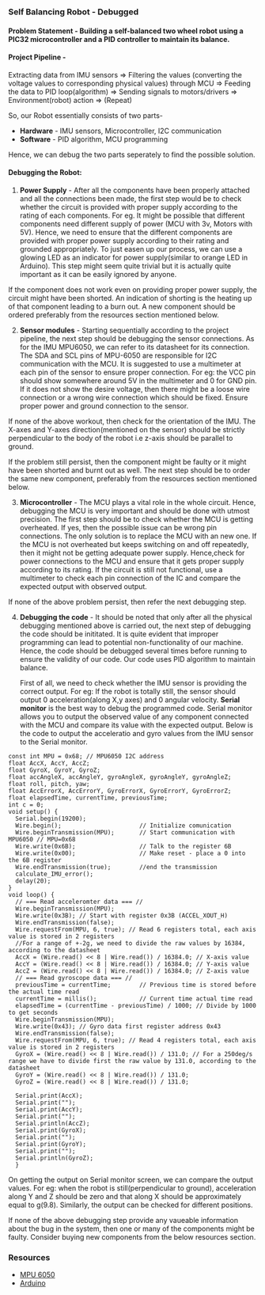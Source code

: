 ### Self Balancing Robot - Debugged

#### __Problem Statement__ - Building a self-balanced two wheel robot using a PIC32 microcontroller and a PID controller to maintain its balance.

#### __Project Pipeline__ - 

   Extracting data from IMU sensors => Filtering the values (converting the voltage values to corresponding physical values) through MCU => Feeding the data to PID loop(algorithm) => Sending signals to motors/drivers => Environment(robot) action => (Repeat)
   
   So, our Robot essentially consists of two parts-
   
   * __Hardware__ - IMU sensors, Microcontroller, I2C communication
   * __Software__ - PID algorithm, MCU programming
   
   Hence, we can debug the two parts seperately to find the possible solution.

#### __Debugging the Robot:__

  1. __Power Supply__ - After all the components have been properly attached and all the connections been made, the first step would be to check whether the circuit is provided with proper supply according to the rating of each components. For eg. It might be possible that different components need different supply of power (MCU with 3v, Motors with 5V). Hence, we need to ensure that the different components are provided with proper power supply according to their rating and grounded appropriately. To just easen up our process, we can use a glowing LED as an indicator for power supply(similar to orange LED in Arduino). This step might seem quite trivial but it is actually quite important as it can be easily ignored by anyone. 
  
  If the component does not work even on providing proper power supply, the circuit might have been shorted. An indication of shorting is the heating up of that component leading to a burn out. A new component should be ordered preferably from the resources section mentioned below.
  
 2. __Sensor modules__ - Starting sequentially according to the project pipeline, the next step should be debugging the sensor  connections. As for the IMU MPU6050, we can refer to its datasheet for its connection. The SDA and SCL pins of MPU-6050 are responsible for I2C communication with the MCU. It is suggested to use a multimeter at each pin of the sensor to ensure proper connection. For eg: the VCC pin should show somewhere around 5V in the multimeter and 0 for GND pin. If it does not show the desire voltage, then there might be a loose wire connection or a wrong wire connection which should be fixed. Ensure proper power and ground connection to the sensor. 
 
  If none of the above workout, then check for the orientation of the IMU. The X-axes and Y-axes direction(mentioned on the sensor) should be strictly perpendicular to the body of the robot i.e z-axis should be parallel to ground.
 
  If the problem still persist, then the component might be faulty or it might have been shorted and burnt out as well. The next step should be to order the same new component, preferably from the resources section mentioned below. 
   
 3. __Microcontroller__ - The MCU plays a vital role in the whole circuit. Hence, debugging the MCU is very important and should be done with utmost precision. The first step should be to check whether the MCU is getting overheated. If yes, then the possible issue can be wrong pin connections. The only solution is to replace the MCU with an new one.  If the MCU is not overheated but keeps switching on and off repeatedly, then it might not be getting adequate power supply. Hence,check for power connections to the MCU and ensure that it gets proper supply according to its rating. If the circuit is still not functional, use a multimeter to check each pin connection of the IC and compare the expected output with observed output. 
 
 If none of the above problem persist, then refer the next debugging step.
 
 4. __Debugging the code__ - It should be noted that only after all the physical debugging mentioned above is carried out, the next step of debugging the code should be inititated. It is quite evident that improper programming can lead to potential non-functionality of our machine. Hence, the code should be debugged several times before running to ensure the validity of our code. Our code uses PID algorithm to maintain balance. 
 
       First of all, we need to check whether the IMU sensor is providing the correct output. For eg: If the robot is totally still, the  sensor should output 0 acceleration(along X,y axes) and 0 angular velocity. __Serial monitor__ is the best way to debug the programmed  code. Serial monitor allows you to output the observed value of any component connected with the MCU and compare its value with the expected output. Below is the code to output the acceleratio and gyro values from the IMU sensor to the Serial monitor.
 
``` 
const int MPU = 0x68; // MPU6050 I2C address
float AccX, AccY, AccZ;
float GyroX, GyroY, GyroZ;
float accAngleX, accAngleY, gyroAngleX, gyroAngleY, gyroAngleZ;
float roll, pitch, yaw;
float AccErrorX, AccErrorY, GyroErrorX, GyroErrorY, GyroErrorZ;
float elapsedTime, currentTime, previousTime;
int c = 0;
void setup() {
  Serial.begin(19200);
  Wire.begin();                      // Initialize comunication
  Wire.beginTransmission(MPU);       // Start communication with MPU6050 // MPU=0x68
  Wire.write(0x6B);                  // Talk to the register 6B
  Wire.write(0x00);                  // Make reset - place a 0 into the 6B register
  Wire.endTransmission(true);        //end the transmission
  calculate_IMU_error();
  delay(20);
}
void loop() {
  // === Read acceleromter data === //
  Wire.beginTransmission(MPU);
  Wire.write(0x3B); // Start with register 0x3B (ACCEL_XOUT_H)
  Wire.endTransmission(false);
  Wire.requestFrom(MPU, 6, true); // Read 6 registers total, each axis value is stored in 2 registers
  //For a range of +-2g, we need to divide the raw values by 16384, according to the datasheet
  AccX = (Wire.read() << 8 | Wire.read()) / 16384.0; // X-axis value
  AccY = (Wire.read() << 8 | Wire.read()) / 16384.0; // Y-axis value
  AccZ = (Wire.read() << 8 | Wire.read()) / 16384.0; // Z-axis value
  // === Read gyroscope data === //
  previousTime = currentTime;        // Previous time is stored before the actual time read
  currentTime = millis();            // Current time actual time read
  elapsedTime = (currentTime - previousTime) / 1000; // Divide by 1000 to get seconds
  Wire.beginTransmission(MPU);
  Wire.write(0x43); // Gyro data first register address 0x43
  Wire.endTransmission(false);
  Wire.requestFrom(MPU, 6, true); // Read 4 registers total, each axis value is stored in 2 registers
  GyroX = (Wire.read() << 8 | Wire.read()) / 131.0; // For a 250deg/s range we have to divide first the raw value by 131.0, according to the datasheet
  GyroY = (Wire.read() << 8 | Wire.read()) / 131.0;
  GyroZ = (Wire.read() << 8 | Wire.read()) / 131.0;
  
  Serial.print(AccX);
  Serial.print("");
  Serial.print(AccY);
  Serial.print("");
  Serial.println(AccZ);
  Serial.print(GyroX);
  Serial.print("");
  Serial.print(GyroY);
  Serial.print("");
  Serial.println(GyroZ);
  }
  ```
   On getting the output on Serial monitor screen, we can compare the output values. For eg: when the robot is still(perpendicular to ground), acceleration along Y and Z should be zero and that along X should be approximately equal to g(9.8). Similarly, the output can be checked for different positions.
   
   
   If none of the above debugging step provide any vaueable information about the bug in the system, then one or many of the components might be faulty. Consider buying new components from the below resources section. 
   
   ### Resources
   
  * [MPU 6050](https://robu.in/product/mpu-6050-gyro-sensor-2-accelerometer/?gclid=CjwKCAjwwYP2BRBGEiwAkoBpAnCFNKDNL7hlFLU60GJX9Wi971pqqGnX0q__YpHHQyDJjibJfqbvARoC4kMQAvD_BwE)
  * [Arduino](https://www.amazon.in/Uno-ATmega328P-Compatible-ATMEGA16U2-Arduino/dp/B015C7SC5U/ref=sr_1_4?crid=AR5TA4SUBJDM&dchild=1&keywords=arduino+uno&qid=1589893793&sprefix=Ard%2Caps%2C265&sr=8-4)
 
